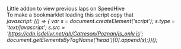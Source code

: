 Little addon to view previous laps on SpeedHive <br>
To make a bookmarklet loading this script copy that <br>
<i> javascript: (() => { var s = document.createElement('script'); s.type = 'text/javascript'; s.src = 'https://cdn.jsdelivr.net/gh/Catreson/Poznan/js_only.js'; document.getElementsByTagName('head')[0].append(s);})(); </i>
